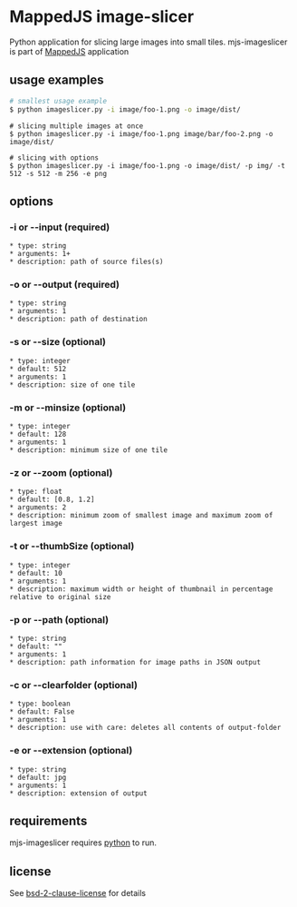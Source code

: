 # MappedJS image-slicer

Python application for slicing large images into small tiles. mjs-imageslicer is part of [MappedJS](http://mappedjs.de/) application

## usage examples
```sh
# smallest usage example
$ python imageslicer.py -i image/foo-1.png -o image/dist/
```

```
# slicing multiple images at once
$ python imageslicer.py -i image/foo-1.png image/bar/foo-2.png -o image/dist/
```

```
# slicing with options
$ python imageslicer.py -i image/foo-1.png -o image/dist/ -p img/ -t 512 -s 512 -m 256 -e png
```

## options
### -i or --input (required)
    * type: string
    * arguments: 1+
    * description: path of source files(s)
### -o or --output (required)
    * type: string
    * arguments: 1
    * description: path of destination
### -s or --size (optional)
    * type: integer
    * default: 512
    * arguments: 1
    * description: size of one tile
### -m or --minsize (optional)
    * type: integer
    * default: 128
    * arguments: 1
    * description: minimum size of one tile
### -z or --zoom (optional)
    * type: float
    * default: [0.8, 1.2]
    * arguments: 2
    * description: minimum zoom of smallest image and maximum zoom of largest image
### -t or --thumbSize (optional)
    * type: integer
    * default: 10
    * arguments: 1
    * description: maximum width or height of thumbnail in percentage relative to original size
### -p or --path (optional)
    * type: string
    * default: ""
    * arguments: 1
    * description: path information for image paths in JSON output
### -c or --clearfolder (optional)
    * type: boolean
    * default: False
    * arguments: 1
    * description: use with care: deletes all contents of output-folder
### -e or --extension (optional)
    * type: string
    * default: jpg
    * arguments: 1
    * description: extension of output

## requirements
mjs-imageslicer requires [python](http://python.org/) to run.

## license
See [bsd-2-clause-license](./LICENSE) for details
